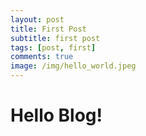 ```yaml
---
layout: post
title: First Post
subtitle: first post
tags: [post, first]
comments: true
image: /img/hello_world.jpeg
---
```


Hello Blog!
===

